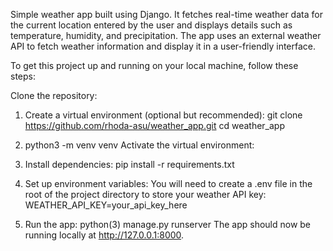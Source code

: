 Simple weather app built using Django. 
It fetches real-time weather data for the current location entered by the user and displays details such as temperature, humidity, and precipitation. 
The app uses an external weather API to fetch weather information and display it in a user-friendly interface.

To get this project up and running on your local machine, follow these steps:

Clone the repository:

1. Create a virtual environment (optional but recommended):
git clone https://github.com/rhoda-asu/weather_app.git
cd weather_app

3. python3 -m venv venv
Activate the virtual environment:

4. Install dependencies:
pip install -r requirements.txt

5. Set up environment variables: You will need to create a .env file in the root of the project directory to store your weather API key:
WEATHER_API_KEY=your_api_key_here

6. Run the app:
python(3) manage.py runserver
The app should now be running locally at http://127.0.0.1:8000.
